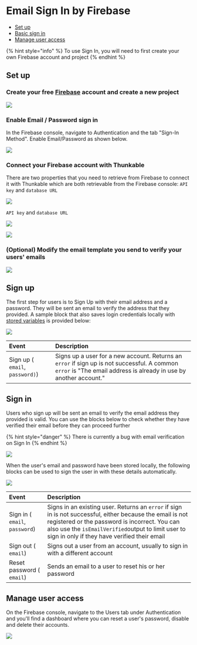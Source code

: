 # Email Sign In by Firebase

* [Set up](sign-in-1.md#set-up)
* [Basic sign in](sign-in-1.md#basic-sign-in-)
* [Manage user access](sign-in-1.md#managing-user-access)

{% hint style="info" %}
To use Sign In, you will need to first create your own Firebase account and project
{% endhint %}

## Set up

### Create your free [Firebase](https://firebase.google.com/) account and create a new project

![](.gitbook/assets/thunkable-documentation-exhibits-70%20%281%29.png)

### Enable Email / Password sign in

In the Firebase console, navigate to Authentication and the tab "Sign-In Method". Enable Email/Password as shown below.

![](.gitbook/assets/firebase-fig-4%20%281%29.png)

### Connect your Firebase account with Thunkable

There are two properties that you need to retrieve from Firebase to connect it with Thunkable which are both retrievable from the Firebase console: `API key` and `database URL`

![](.gitbook/assets/thunkable-documentation-exhibits-67.png)

`API key` and `database URL`

![](.gitbook/assets/thunkable-documentation-exhibits-68%20%281%29.png)

![](.gitbook/assets/thunkable-documentation-exhibits-69.png)

### \(Optional\) Modify the email template you send to verify your users' emails

![](.gitbook/assets/firebase-fig-5.png)

## Sign up

The first step for users is to Sign Up with their email address and a password. They will be sent an email to verify the address that they provided. A sample block that also saves login credentials locally with [stored variables](https://docs.thunkable.com/variables#app-stored-and-cloud-variables) is provided below:

![](.gitbook/assets/docs_signup.png)

| Event | Description |
| :--- | :--- |
| Sign up \( `email`, `password)`\) | Signs up a user for a new account. Returns an `error` if sign up is not successful. A common `error` is "The email address is already in use by another account." |

## Sign in

Users who sign up will be sent an email to verify the email address they provided is valid. You can use the blocks below to check whether they have verified their email before they can proceed further

{% hint style="danger" %}
There is currently a bug with email verification on Sign In
{% endhint %}

![](.gitbook/assets/docs_signin.png)

When the user's email and password have been stored locally, the following blocks can be used to sign the user in with these details automatically.

![](.gitbook/assets/docs_signin_saved.png)

| Event | Description |
| :--- | :--- |
| Sign in \( `email`, `password`\) | Signs in an existing user. Returns an `error` if sign in is not successful, either because the email is not registered or the password is incorrect. You can also use the `isEmailVerified`output to limit user to sign in only if they have verified their email |
| Sign out \( `email`\) | Signs out a user from an account, usually to sign in with a different account |
| Reset password \( `email`\) | Sends an email to a user to reset his or her password |

## Manage user access

On the Firebase console, navigate to the Users tab under Authentication and you'll find a dashboard where you can reset a user's password, disable and delete their accounts.

![](.gitbook/assets/firebase-fig-1.png)


